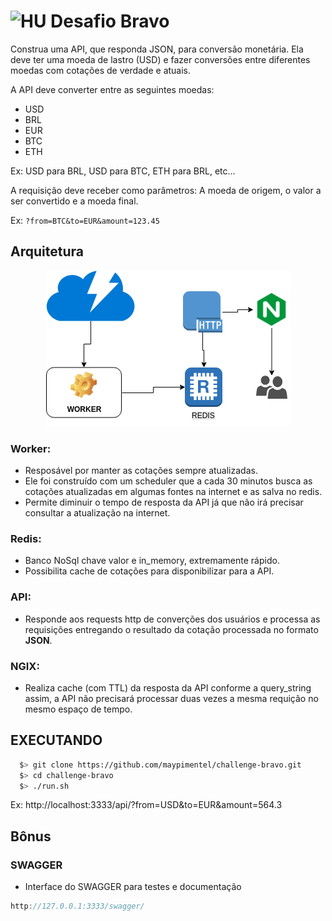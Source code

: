 # <img src="https://avatars1.githubusercontent.com/u/7063040?v=4&s=200.jpg" alt="HU" width="24" /> Desafio Bravo

Construa uma API, que responda JSON, para conversão monetária. Ela deve ter uma moeda de lastro (USD) e fazer conversões entre diferentes moedas com cotações de verdade e atuais.

A API deve converter entre as seguintes moedas:
- USD
- BRL
- EUR
- BTC
- ETH


Ex: USD para BRL, USD para BTC, ETH para BRL, etc...

A requisição deve receber como parâmetros: A moeda de origem, o valor a ser convertido e a moeda final.

Ex: `?from=BTC&to=EUR&amount=123.45`

## Arquitetura
<p align="center">
  <img src="architecture.png" alt="Architecture" />
</p>

### Worker:
- Resposável por manter as cotações sempre atualizadas.
- Ele foi construído com um scheduler que a cada 30 minutos busca as cotações atualizadas em algumas fontes na internet e as salva no redis.
- Permite diminuir o tempo de resposta da API já que não irá precisar consultar a atualização na internet.

### Redis:
- Banco NoSql chave valor e in_memory, extremamente rápido.
- Possibilita cache de cotações para disponibilizar para a API.

### API:
- Responde aos requests http de converções dos usuários e processa as requisições entregando o resultado da cotação processada no formato **JSON**.

### NGIX:
- Realiza cache (com TTL) da resposta da API conforme a query_string assim, a API não precisará processar duas vezes a mesma requição no mesmo espaço de tempo.

## EXECUTANDO
```bash
  $> git clone https://github.com/maypimentel/challenge-bravo.git
  $> cd challenge-bravo
  $> ./run.sh
```
Ex: http://localhost:3333/api/?from=USD&to=EUR&amount=564.3

## Bônus
### SWAGGER
- Interface do SWAGGER para testes e documentação
```javascript
http://127.0.0.1:3333/swagger/
```
